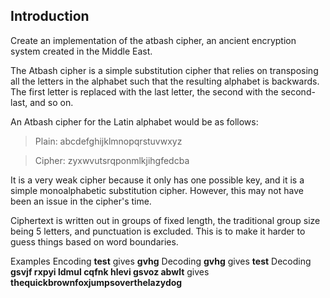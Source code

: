 ## Introduction
Create an implementation of the atbash cipher, an ancient encryption system created in the Middle East.

The Atbash cipher is a simple substitution cipher that relies on transposing all the letters in the alphabet such that the resulting alphabet is backwards. The first letter is replaced with the last letter, the second with the second-last, and so on.

An Atbash cipher for the Latin alphabet would be as follows:

>Plain:  abcdefghijklmnopqrstuvwxyz

> Cipher: zyxwvutsrqponmlkjihgfedcba

It is a very weak cipher because it only has one possible key, and it is a simple monoalphabetic substitution cipher. However, this may not have been an issue in the cipher's time.

Ciphertext is written out in groups of fixed length, the traditional group size being 5 letters, and punctuation is excluded. This is to make it harder to guess things based on word boundaries.

Examples
Encoding **test** gives **gvhg**
Decoding **gvhg** gives **test**
Decoding **gsvjf rxpyi ldmul cqfnk hlevi gsvoz abwlt** gives **thequickbrownfoxjumpsoverthelazydog**